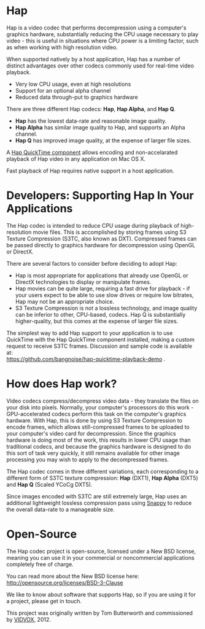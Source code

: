 Hap
====

Hap is a video codec that performs decompression using a computer's graphics hardware, substantially reducing the CPU usage necessary to play video - this is useful in situations where CPU power is a limiting factor, such as when working with high resolution video.

When supported natively by a host application, Hap has a number of distinct advantages over other codecs commonly used for real-time video playback.
- Very low CPU usage, even at high resolutions
- Support for an optional alpha channel
- Reduced data through-put to graphics hardware

There are three different Hap codecs: <b>Hap</b>, <b>Hap Alpha</b>, and <b>Hap Q</b>.
- <b>Hap</b> has the lowest data-rate and reasonable image quality.
- <b>Hap Alpha</b> has similar image quality to Hap, and supports an Alpha channel.
- <b>Hap Q</b> has improved image quality, at the expense of larger file sizes.

A <a href="http://github.com/bangnoise/hap-qt-codec/">Hap QuickTime component</a> allows encoding and non-accelarated playback of Hap video in any application on Mac OS X.

Fast playback of Hap requires native support in a host application.


Developers: Supporting Hap In Your Applications
====

The Hap codec is intended to reduce CPU usage during playback of high-resolution movie files. This is accomplished by storing frames using S3 Texture Compression (S3TC, also known as DXT). Compressed frames can be passed directly to graphics hardware for decompression using OpenGL or DirectX.

There are several factors to consider before deciding to adopt Hap:

- Hap is most appropriate for applications that already use OpenGL or DirectX technologies to display or manipulate frames.
- Hap movies can be quite large, requiring a fast drive for playback - if your users expect to be able to use slow drives or require low bitrates, Hap may not be an appropriate choice.
- S3 Texture Compression is not a lossless technology, and image quality can be inferior to other, CPU-based, codecs. Hap Q is substantially higher-quality, but this comes at the expense of larger file sizes.

The simplest way to add Hap support to your application is to use QuickTime with the Hap QuickTime component installed, making a custom request to receive S3TC frames. Discussion and sample code is available at:<br> https://github.com/bangnoise/hap-quicktime-playback-demo .


How does Hap work?
====

Video codecs compress/decompress video data - they translate the files on your disk into pixels. Normally, your computer's processors do this work - GPU-accelerated codecs perform this task on the computer's graphics hardware. With Hap, this is done by using S3 Texture Compression to encode frames, which allows still-compressed frames to be uploaded to your computer's video card for decompression. Since the graphics hardware is doing most of the work, this results in lower CPU usage than traditional codecs, and because the graphics hardware is designed to do this sort of task very quickly, it still remains available for other image processing you may wish to apply to the decompressed frames.

The Hap codec comes in three different variations, each corresponding to a different form of S3TC texture compression: 
<b>Hap</b> (DXT1), <b>Hap Alpha</b> (DXT5) and <b>Hap Q</b> (Scaled YCoCg  DXT5).

Since images encoded with S3TC are still extremely large, Hap uses an additional lightweight lossless compression pass using <a href="http://code.google.com/p/snappy/">Snappy</a> to reduce the overall data-rate to a manageable size.


Open-Source
====

The Hap codec project is open-source, licensed under a New BSD license, meaning you can use it in your commercial or noncommercial applications completely free of charge.

You can read more about the New BSD license here:
http://opensource.org/licenses/BSD-3-Clause

We like to know about software that supports Hap, so if you are using it for a project, please get in touch.

This project was originally written by Tom Butterworth and commissioned by <a href="http://www.vidvox.net">VIDVOX</a>, 2012.

